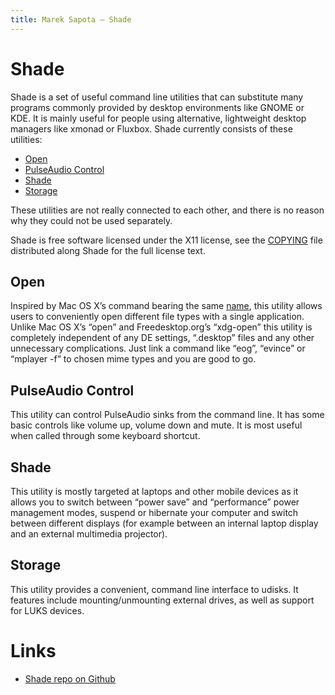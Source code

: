 ```yaml
---
title: Marek Sapota — Shade
---
```


# Shade

Shade is a set of useful command line utilities that can substitute many
programs commonly provided by desktop environments like GNOME or KDE.  It is
mainly useful for people using alternative, lightweight desktop managers like
xmonad or Fluxbox.  Shade currently consists of these utilities:

- [Open](#open)
- [PulseAudio Control](#pulseaudio-control)
- [Shade](#shade-1)
- [Storage](#storage)

These utilities are not really connected to each other, and there is no reason
why they could not be used separately.

Shade is free software licensed under the X11 license, see the [COPYING](
https://github.com/maarons/Shade/blob/master/COPYING) file distributed along
Shade for the full license text.

## Open
Inspired by Mac OS X’s command bearing the same [name](
https://developer.apple.com/library/mac/documentation/Darwin/Reference/ManPages/man1/open.1.html),
this utility allows users to conveniently open different file types with a
single application.  Unlike Mac OS X’s “open” and Freedesktop.org’s “xdg-open”
this utility is completely independent of any DE settings, “.desktop” files and
any other unnecessary complications.  Just link a command like “eog”, “evince”
or “mplayer -f” to chosen mime types and you are good to go.

## PulseAudio Control
This utility can control PulseAudio sinks from the command line.  It has some
basic controls like volume up, volume down and mute.  It is most useful when
called through some keyboard shortcut.

## Shade
This utility is mostly targeted at laptops and other mobile devices as it allows
you to switch between “power save” and “performance” power management modes,
suspend or hibernate your computer and switch between different displays (for
example between an internal laptop display and an external multimedia
projector).

## Storage
This utility provides a convenient, command line interface to udisks.  It
features include mounting/unmounting external drives, as well as support for
LUKS devices.

# Links
- [Shade repo on Github](https://github.com/maarons/Shade)
